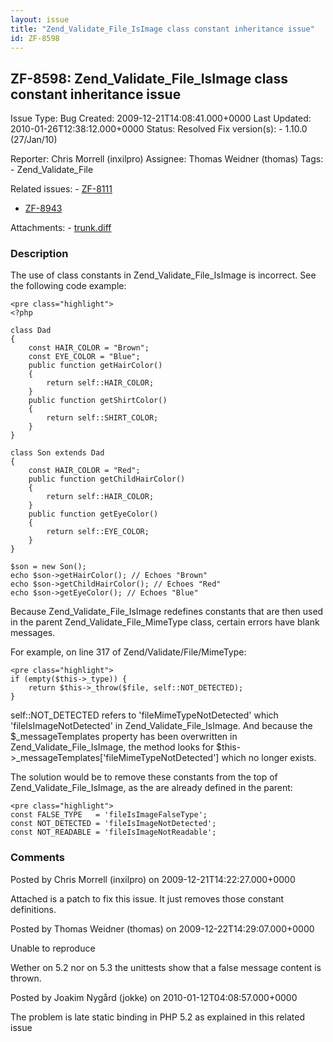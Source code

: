 ```yaml
---
layout: issue
title: "Zend_Validate_File_IsImage class constant inheritance issue"
id: ZF-8598
---
```


ZF-8598: Zend\_Validate\_File\_IsImage class constant inheritance issue
-----------------------------------------------------------------------

 Issue Type: Bug Created: 2009-12-21T14:08:41.000+0000 Last Updated: 2010-01-26T12:38:12.000+0000 Status: Resolved Fix version(s): - 1.10.0 (27/Jan/10)
 
 Reporter:  Chris Morrell (inxilpro)  Assignee:  Thomas Weidner (thomas)  Tags: - Zend\_Validate\_File
 
 Related issues: - [ZF-8111](/issues/browse/ZF-8111)
- [ZF-8943](/issues/browse/ZF-8943)
 
 Attachments: - [trunk.diff](/issues/secure/attachment/12529/trunk.diff)
 
### Description

The use of class constants in Zend\_Validate\_File\_IsImage is incorrect. See the following code example:

 
    <pre class="highlight">
    <?php 
    
    class Dad
    {
        const HAIR_COLOR = "Brown";
        const EYE_COLOR = "Blue";
        public function getHairColor()
        {
            return self::HAIR_COLOR;
        }
        public function getShirtColor()
        {
            return self::SHIRT_COLOR;
        }
    }
    
    class Son extends Dad
    {
        const HAIR_COLOR = "Red";
        public function getChildHairColor()
        {
            return self::HAIR_COLOR;
        }
        public function getEyeColor()
        {
            return self::EYE_COLOR;
        }
    }
    
    $son = new Son();
    echo $son->getHairColor(); // Echoes "Brown"
    echo $son->getChildHairColor(); // Echoes "Red"
    echo $son->getEyeColor(); // Echoes "Blue"


Because Zend\_Validate\_File\_IsImage redefines constants that are then used in the parent Zend\_Validate\_File\_MimeType class, certain errors have blank messages.

For example, on line 317 of Zend/Validate/File/MimeType:

 
    <pre class="highlight">
    if (empty($this->_type)) {
        return $this->_throw($file, self::NOT_DETECTED);
    }


self::NOT\_DETECTED refers to 'fileMimeTypeNotDetected' which 'fileIsImageNotDetected' in Zend\_Validate\_File\_IsImage. And because the $\_messageTemplates property has been overwritten in Zend\_Validate\_File\_IsImage, the method looks for $this->\_messageTemplates['fileMimeTypeNotDetected'] which no longer exists.

The solution would be to remove these constants from the top of Zend\_Validate\_File\_IsImage, as the are already defined in the parent:

 
    <pre class="highlight">
    const FALSE_TYPE   = 'fileIsImageFalseType';
    const NOT_DETECTED = 'fileIsImageNotDetected';
    const NOT_READABLE = 'fileIsImageNotReadable';


 

 

### Comments

Posted by Chris Morrell (inxilpro) on 2009-12-21T14:22:27.000+0000

Attached is a patch to fix this issue. It just removes those constant definitions.

 

 

Posted by Thomas Weidner (thomas) on 2009-12-22T14:29:07.000+0000

Unable to reproduce

Wether on 5.2 nor on 5.3 the unittests show that a false message content is thrown.

 

 

Posted by Joakim Nygård (jokke) on 2010-01-12T04:08:57.000+0000

The problem is late static binding in PHP 5.2 as explained in this related issue

 

 